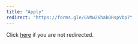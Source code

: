 ```yaml
---
title: "Apply"
redirect: "https://forms.gle/GVMw26habQHspVbp7"
---
```


Click [here](https://forms.gle/GVMw26habQHspVbp7) if you are not redirected.
